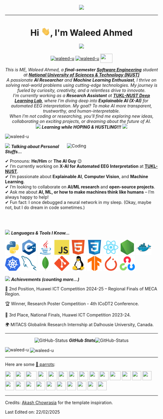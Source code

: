 <p align="center">
  <img src="https://github.com/thompsonemerson/thompsonemerson/raw/master/cover-thompson.png" height="200"/>
</p>
<hr>
<h1 align="center">Hi <img src="https://raw.githubusercontent.com/ABSphreak/ABSphreak/master/gifs/Hi.gif" width="30px">, I'm Waleed Ahmed</h1>
<p align="center"> 
  <a href="https://github.com/DenverCoder1/readme-typing-svg">
    <img src="https://readme-typing-svg.herokuapp.com?font=Time+New+Roman&color=cyan&size=25&center=true&vCenter=true&width=600&height=100&lines=AI+Researcher+and+Developer;Machine+Learning+Enthusiast;Explainable+AI+and+Computer+Vision;Huawei+ICT+Competition+Winner;Always+Learning+and+Growing+<3">
  </a> 
</p>
<p align="center">
<a href="https://www.linkedin.com/in/waleed-u/" target="blank"><img align="center" src="https://cdn.jsdelivr.net/npm/simple-icons@3.0.1/icons/linkedin.svg" alt="waleed-u" height="30" width="40" /></a>
<a href="https://www.upwork.com/freelancers/~01c7115ba1e2a47106?mp_source=share" target="blank"><img align="center" src="https://cdn.jsdelivr.net/npm/simple-icons@3.0.1/icons/upwork.svg" alt="waleed-u" height="30" width="40" /></a>
<a href="mailto:wahmed.bese21seecs@seecs.edu.pk" target="blank"><img align="center" src="https://simpleicons.org/icons/gmail.svg" height="30" width="40" /></a>
</p>

<p align="center">
  <em>
    This is ME, Waleed Ahmed, a <b>final-semester <a href="https://seecs.nust.edu.pk/program/bachelor-of-software-engineering-for-2021-2022"><b>Software Engineering</b></a></b> student at <a href="https://nust.edu.pk/"><b>National University of Sciences & Technology (NUST)</b></a><br>
    A passionate <b>AI Researcher</b> and <b>Machine Learning Enthusiast</b>, I thrive on solving real-world problems using cutting-edge technologies. My journey is fueled by curiosity, creativity, and a relentless drive to innovate. <br>
    I’m currently working as a <b>Research Assistant</b> at <a href="https://tukl.seecs.nust.edu.pk/"><b>TUKL-NUST Deep Learning Lab</b></a>, where I’m diving deep into <b>Explainable AI (X-AI)</b> for automated EEG interpretation. My goal? To make AI more transparent, trustworthy, and human-interpretable. <br>
    When I’m not coding or researching, you’ll find me exploring new ideas, collaborating on exciting projects, or dreaming about the future of AI. <br>
    <img src="https://media.giphy.com/media/VgCDAzcKvsR6OM0uWg/giphy.gif" width="50" /> <b><i>Learning while HOPING & HUSTLING!!!</i></b> <img src="https://media.giphy.com/media/7j2hfyeVcDtf2/giphy.gif" width="50" />
  </em>
</p>

<p align="left"> <img src="https://komarev.com/ghpvc/?username=waleed-u&label=Profile%20views&color=0e75b6&style=flat" alt="waleed-u" /> </p>
<img align="right" width=300px alt="Coding" src="https://media.giphy.com/media/3ohs4BSacFKI7A717y/giphy.gif" />

<img src="https://media.giphy.com/media/ObNTw8Uzwy6KQ/giphy.gif" width="30px">&nbsp;***Talking about Personal Stuffs...***

✔ Pronouns: **He/Him** or **The AI Guy** 😉 <br>
✔ I’m currently working on **X-AI for Automated EEG Interpretation** at <a href="https://tukl.seecs.nust.edu.pk/"><b>TUKL-NUST</b></a>. <br>
✔ I’m passionate about **Explainable AI**, **Computer Vision**, and **Machine Learning**. <br>
✔ I’m looking to collaborate on **AI/ML research** and **open-source projects**. <br>
✔ Ask me about **AI, ML, or how to make machines think like humans** – I’m always happy to help! <br>
✔ Fun fact: I once debugged a neural network in my sleep. (Okay, maybe not, but I do dream in code sometimes.) <br><br><br><br>

<img src="https://media.giphy.com/media/ObNTw8Uzwy6KQ/giphy.gif" width="30px">&nbsp;***Languages & Tools I Know...***
<p align="left">
  
  <code><img height="50" src="https://raw.githubusercontent.com/devicons/devicon/master/icons/python/python-original.svg"></code>
  <code><img height="50" src="https://raw.githubusercontent.com/devicons/devicon/master/icons/cplusplus/cplusplus-original.svg"></code>
  <code><img height="50" src="https://raw.githubusercontent.com/devicons/devicon/master/icons/java/java-original.svg"></code>
  <code><img height="50" src="https://raw.githubusercontent.com/devicons/devicon/master/icons/javascript/javascript-original.svg"></code>
  <code><img height="50" src="https://raw.githubusercontent.com/devicons/devicon/master/icons/html5/html5-original.svg"></code>
  <code><img height="50" src="https://raw.githubusercontent.com/devicons/devicon/master/icons/css3/css3-original.svg"></code>
  <code><img height="50" src="https://raw.githubusercontent.com/devicons/devicon/master/icons/react/react-original.svg"></code>
  <code><img height="50" src="https://raw.githubusercontent.com/devicons/devicon/master/icons/nodejs/nodejs-original.svg"></code>
  <code><img height="50" src="https://raw.githubusercontent.com/devicons/devicon/master/icons/docker/docker-original.svg"></code>
  <code><img height="50" src="https://raw.githubusercontent.com/devicons/devicon/master/icons/kubernetes/kubernetes-plain.svg"></code>
  <code><img height="50" src="https://raw.githubusercontent.com/devicons/devicon/master/icons/mysql/mysql-original.svg"></code>
  <code><img height="50" src="https://raw.githubusercontent.com/devicons/devicon/master/icons/mongodb/mongodb-original.svg"></code>
  <code><img height="50" src="https://raw.githubusercontent.com/devicons/devicon/master/icons/git/git-original.svg"></code>
  <code><img height="50" src="https://raw.githubusercontent.com/devicons/devicon/master/icons/linux/linux-original.svg"></code>
  <code><img height="50" src="https://raw.githubusercontent.com/devicons/devicon/master/icons/tensorflow/tensorflow-original.svg"></code>
  <code><img height="50" src="https://raw.githubusercontent.com/devicons/devicon/master/icons/pytorch/pytorch-original.svg"></code>
  <code><img height="50" src="https://raw.githubusercontent.com/devicons/devicon/master/icons/opencv/opencv-original.svg"></code>
</p>

<img src="https://media.giphy.com/media/iY8CRBdQXODJSCERIr/giphy.gif" width="30px">&nbsp;***Achievements (counting more...)***
<p align="left">

🥈 2nd Position, Huawei ICT Competition 2024-25 – Regional Finals of MECA Region.

🏆 Winner, Research Poster Competition - 4th ICoDT2 Conference.

🥉 3rd Place, National Finals, Huawei ICT Competition 2023-24.

🌍 MITACS Globalink Research Internship at Dalhousie University, Canada.


<hr>
<p align="center">
 <img src="https://media.giphy.com/media/8UHRm5oY4k4FDxq5QG/giphy.gif" width="30px" alt="GitHub-Status"/>&nbsp;<i><b>GitHub Stats</b></i><img src="https://media.giphy.com/media/8UHRm5oY4k4FDxq5QG/giphy.gif" width="30px" alt="GitHub-Status"/></p>
<p><img align="left" src="https://github-readme-stats.vercel.app/api/top-langs?username=waleed-u&show_icons=true&locale=en&layout=compact" alt="waleed-u" /></p>

<p>&nbsp;<img align="center" src="https://github-readme-stats.vercel.app/api?username=waleed-u&show_icons=true&locale=en" alt="waleed-u" width="410" /></p>

<hr>

Here are some [🦜 parrots](https://cultofthepartyparrot.com):

<div>
    <img src="https://cultofthepartyparrot.com/parrots/hd/githubparrot.gif" width="30" height="30"/>
    <img src="https://cultofthepartyparrot.com/flags/hd/pakistanparrot.gif" width="30" height="30"/>
    <img src="https://cultofthepartyparrot.com/parrots/asyncparrot.gif" width="36" height="30"/>
    <img src="https://cultofthepartyparrot.com/parrots/exceptionallyfastparrot.gif" width="30" height="30"/>
    <img src="https://cultofthepartyparrot.com/parrots/hd/60fpsparrot.gif" width="30" height="30"/>
    <img src="https://cultofthepartyparrot.com/parrots/hd/jumpingparrot.gif" width="30" height="30"/>
    <img src="https://cultofthepartyparrot.com/parrots/hd/opensourceparrot.gif" width="30" height="30"/>
    <img src="https://cultofthepartyparrot.com/parrots/hd/dealwithitnowparrot.gif" width="30" height="30"/>
    <img src="https://cultofthepartyparrot.com/parrots/hd/hypnoparrotlight.gif" width="30" height="30"/>
    <img src="https://cultofthepartyparrot.com/parrots/databaseparrot.gif" width="30" height="30"/>
    <img src="https://cultofthepartyparrot.com/parrots/fixparrot.gif" width="36" height="30"/>
    <img src="https://cultofthepartyparrot.com/parrots/hd/laptop_parrot.gif" width="30" height="30"/>
    <img src="https://cultofthepartyparrot.com/parrots/hd/spinningparrot.gif" width="30" height="30"/>
    <img src="https://cultofthepartyparrot.com/parrots/hd/levitationparrot.gif" width="30" height="30"/>
    <img src="https://cultofthepartyparrot.com/parrots/hd/meldparrot.gif" width="30" height="30"/>
    <img src="https://cultofthepartyparrot.com/parrots/slomoparrot.gif" width="30" height="30"/>
    <img src="https://cultofthepartyparrot.com/parrots/hd/moonwalkingparrot.gif" width="30" height="30"/>
    <img src="https://cultofthepartyparrot.com/parrots/hd/stableparrot.gif" width="30" height="30"/>
    <img src="https://cultofthepartyparrot.com/parrots/hd/scienceparrot.gif" width="30" height="30"/>
    <img src="https://cultofthepartyparrot.com/parrots/hd/pirateparrot.gif" width="30" height="30"/>
    <img src="https://cultofthepartyparrot.com/parrots/hd/footballparrot.gif" width="30" height="30"/>
    <img src="https://cultofthepartyparrot.com/parrots/hd/illuminatiparrot.gif" width="30" height="30"/>
    <img src="https://cultofthepartyparrot.com/parrots/hd/hypnoparrotdark.gif" width="30" height="30"/>
    <img src="https://cultofthepartyparrot.com/parrots/hd/mustacheparrot.gif" width="30" height="30"/>
</div>

-----
Credits: [Akash Chowrasia](https://github.com/Akash-chowrasia) for the template inspiration.

Last Edited on: 22/02/2025
